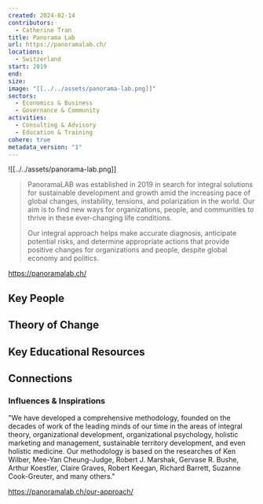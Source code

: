 ```yaml
---
created: 2024-02-14
contributors:
  - Catherine Tran
title: Panorama Lab
url: https://panoramalab.ch/
locations:
  - Switzerland
start: 2019
end: 
size: 
image: "[[../../assets/panorama-lab.png]]"
sectors:
  - Economics & Business
  - Governance & Community
activities:
  - Consulting & Advisory
  - Education & Training
cohere: true
metadata_version: "1"
---
```

![[../../assets/panorama-lab.png]]

>PanoramaLAB was established in 2019 in search for integral solutions for sustainable development and growth amid the increasing pace of global changes, instability, tensions, and polarization in the world. Our aim is to find new ways for organizations, people, and communities to thrive in these ever-changing life conditions.
>
>Our integral approach helps make accurate diagnosis, anticipate potential risks, and determine appropriate actions that provide positive changes for organizations and people, despite global economy and politics.

https://panoramalab.ch/

## Key People

## Theory of Change

## Key Educational Resources

## Connections

### Influences & Inspirations

"We have developed a comprehensive methodology, founded on the decades of work of the leading minds of our time in the areas of integral theory, organizational development, organizational psychology, holistic marketing and management, sustainable territory development, and even holistic medicine. Our methodology is based on the researches of Ken Wilber, Mee-Yan Cheung-Judge, Robert J. Marshak, Gervase R. Bushe, Arthur Koestler, Claire Graves, Robert Keegan, Richard Barrett, Suzanne Cook-Greuter, and many others."

https://panoramalab.ch/our-approach/










